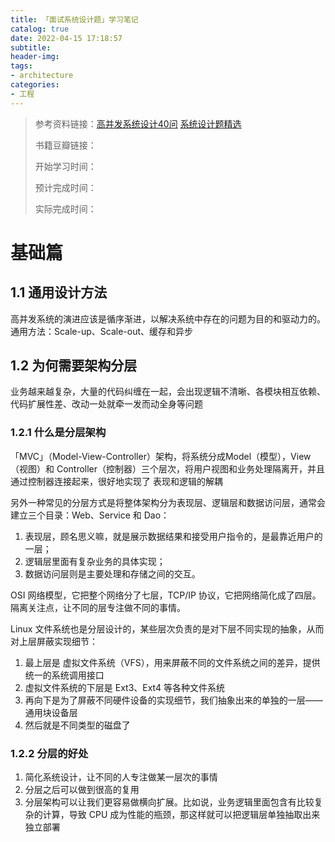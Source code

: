 ```yaml
---
title: 「面试系统设计题」学习笔记
catalog: true
date: 2022-04-15 17:18:57
subtitle:
header-img:
tags:
- architecture
categories:
- 工程
---
```


> 参考资料链接：[高并发系统设计40问](https://zq99299.github.io/note-architect/hc/) [系统设计题精选](https://soulmachine.gitbooks.io/system-design/content/cn/)
> 
> 书籍豆瓣链接： 
> 
> 开始学习时间：
> 
> 预计完成时间：
> 
> 实际完成时间：

# 基础篇

## 1.1 通用设计方法
高并发系统的演进应该是循序渐进，以解决系统中存在的问题为目的和驱动力的。通用方法：Scale-up、Scale-out、缓存和异步

## 1.2 为何需要架构分层
业务越来越复杂，大量的代码纠缠在一起，会出现逻辑不清晰、各模块相互依赖、代码扩展性差、改动一处就牵一发而动全身等问题

### 1.2.1 什么是分层架构
「MVC」（Model-View-Controller）架构，将系统分成Model（模型），View（视图）和 Controller（控制器）三个层次，将用户视图和业务处理隔离开，并且通过控制器连接起来，很好地实现了 表现和逻辑的解耦

另外一种常见的分层方式是将整体架构分为表现层、逻辑层和数据访问层，通常会建立三个目录：Web、Service 和 Dao：

1. 表现层，顾名思义嘛，就是展示数据结果和接受用户指令的，是最靠近用户的一层；
2. 逻辑层里面有复杂业务的具体实现；
3. 数据访问层则是主要处理和存储之间的交互。

OSI 网络模型，它把整个网络分了七层，TCP/IP 协议，它把网络简化成了四层。隔离关注点，让不同的层专注做不同的事情。

Linux 文件系统也是分层设计的，某些层次负责的是对下层不同实现的抽象，从而对上层屏蔽实现细节：

1. 最上层是 虚拟文件系统（VFS），用来屏蔽不同的文件系统之间的差异，提供统一的系统调用接口
2. 虚拟文件系统的下层是 Ext3、Ext4 等各种文件系统
3. 再向下是为了屏蔽不同硬件设备的实现细节，我们抽象出来的单独的一层——通用块设备层
4. 然后就是不同类型的磁盘了

### 1.2.2 分层的好处

1. 简化系统设计，让不同的人专注做某一层次的事情
2. 分层之后可以做到很高的复用
3. 分层架构可以让我们更容易做横向扩展。比如说，业务逻辑里面包含有比较复杂的计算，导致 CPU 成为性能的瓶颈，那这样就可以把逻辑层单独抽取出来独立部署